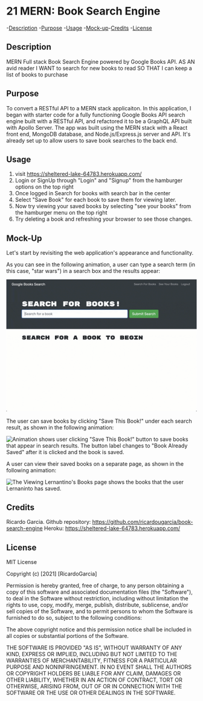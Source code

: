 # 21 MERN: Book Search Engine

-[Description](#description) -[Purpose](#purpose) -[Usage](#usage) -[Mock-up](#)-[Credits](#credits) -[License](#license)

## Description

MERN Full stack Book Search Engine powered by Google Books API.
AS AN avid reader
I WANT to search for new books to read
SO THAT I can keep a list of books to purchase

## Purpose

To convert a RESTful API to a MERN stack applicaiton. In this application, I began with starter code for a fully functioning Google Books API search engine built with a RESTful API, and refactored it to be a GraphQL API built with Apollo Server. The app was built using the MERN stack with a React front end, MongoDB database, and Node.js/Express.js server and API. It's already set up to allow users to save book searches to the back end.

## Usage

1. visit https://sheltered-lake-64783.herokuapp.com/
2. Login or SignUp through "Login" and "Signup" from the hamburger options on the top right
3. Once logged in Search for books with search bar in the center
4. Select "Save Book" for each book to save them for viewing later.
5. Now try viewing your saved books by selecting "see your books" from the hamburger menu on the top right
6. Try deleting a book and refreshing your browser to see those changes.

## Mock-Up

Let's start by revisiting the web application's appearance and functionality.

As you can see in the following animation, a user can type a search term (in this case, "star wars") in a search box and the results appear:

![Animation shows "star wars" typed into a search box and books about Star Wars appearing as results.](./Assets/21-mern-homework-demo-01.gif)

The user can save books by clicking "Save This Book!" under each search result, as shown in the following animation:

![Animation shows user clicking "Save This Book!" button to save books that appear in search results. The button label changes to "Book Already Saved" after it is clicked and the book is saved.](./Assets/21-mern-homework-demo-02.gif)

A user can view their saved books on a separate page, as shown in the following animation:

![The Viewing Lernantino's Books page shows the books that the user Lernaninto has saved.](./Assets/21-mern-homework-demo-03.gif)

## Credits

Ricardo Garcia. Github repository: https://github.com/ricardougarcia/book-search-engine
Heroku: https://sheltered-lake-64783.herokuapp.com/

## License

MIT License

Copyright (c) [2021] [RicardoGarcia]

Permission is hereby granted, free of charge, to any person obtaining a copy
of this software and associated documentation files (the "Software"), to deal
in the Software without restriction, including without limitation the rights
to use, copy, modify, merge, publish, distribute, sublicense, and/or sell
copies of the Software, and to permit persons to whom the Software is
furnished to do so, subject to the following conditions:

The above copyright notice and this permission notice shall be included in all
copies or substantial portions of the Software.

THE SOFTWARE IS PROVIDED "AS IS", WITHOUT WARRANTY OF ANY KIND, EXPRESS OR
IMPLIED, INCLUDING BUT NOT LIMITED TO THE WARRANTIES OF MERCHANTABILITY,
FITNESS FOR A PARTICULAR PURPOSE AND NONINFRINGEMENT. IN NO EVENT SHALL THE
AUTHORS OR COPYRIGHT HOLDERS BE LIABLE FOR ANY CLAIM, DAMAGES OR OTHER
LIABILITY, WHETHER IN AN ACTION OF CONTRACT, TORT OR OTHERWISE, ARISING FROM,
OUT OF OR IN CONNECTION WITH THE SOFTWARE OR THE USE OR OTHER DEALINGS IN THE
SOFTWARE.
